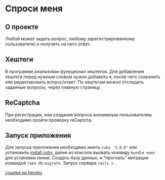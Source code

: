
# Спроси меня

## О проекте
Любой может задать вопрос, любому зарегистрированному пользователю и получить на него ответ.

## Хештеги
В программе реализован функционал хештегов. Для добавления хештега перед нужным словом нужно добавить ```#```, после чего сохранить или редактировать вопрос/ответ. По хештегам можно отследить заданные вопросы, через главную страницу.

## ReCaptcha
При регистрации, или создания вопроса анонимным пользователям необходимо пройти проверку reCaptcha.

## Запуск приложения
Для запуска приложения необходимо иметь ```ruby '3.0.0'``` или установить [install ruby](https://www.ruby-lang.org/ru/documentation/installation/), далее из консоли вызвать команду ```bundle exec``` для установки гемов. Создать базу данных, и "прогнать" миграции командой ```rake db:migrate```. Запуск сервера ```rails s```.

[ссылка на heroku](https://mymegaask.herokuapp.com/)
